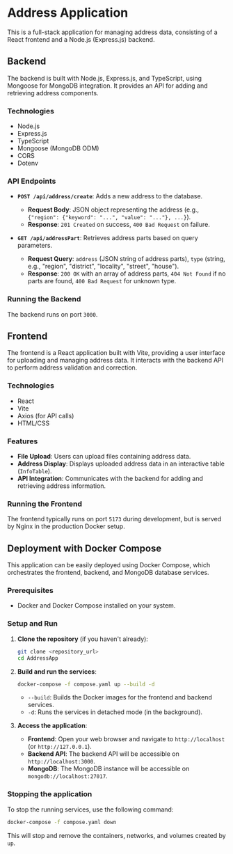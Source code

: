 # Address Application

This is a full-stack application for managing address data, consisting of a React frontend and a Node.js (Express.js) backend.

## Backend

The backend is built with Node.js, Express.js, and TypeScript, using Mongoose for MongoDB integration. It provides an API for adding and retrieving address components.

### Technologies

*   Node.js
*   Express.js
*   TypeScript
*   Mongoose (MongoDB ODM)
*   CORS
*   Dotenv

### API Endpoints

*   **`POST /api/address/create`**: Adds a new address to the database.
    *   **Request Body**: JSON object representing the address (e.g., `{"region": {"keyword": "...", "value": "..."}, ...}`).
    *   **Response**: `201 Created` on success, `400 Bad Request` on failure.

*   **`GET /api/addressPart`**: Retrieves address parts based on query parameters.
    *   **Request Query**: `address` (JSON string of address parts), `type` (string, e.g., "region", "district", "locality", "street", "house").
    *   **Response**: `200 OK` with an array of address parts, `404 Not Found` if no parts are found, `400 Bad Request` for unknown type.

### Running the Backend

The backend runs on port `3000`.

## Frontend

The frontend is a React application built with Vite, providing a user interface for uploading and managing address data. It interacts with the backend API to perform address validation and correction.

### Technologies

*   React
*   Vite
*   Axios (for API calls)
*   HTML/CSS

### Features

*   **File Upload**: Users can upload files containing address data.
*   **Address Display**: Displays uploaded address data in an interactive table (`InfoTable`).
*   **API Integration**: Communicates with the backend for adding and retrieving address information.

### Running the Frontend

The frontend typically runs on port `5173` during development, but is served by Nginx in the production Docker setup.

## Deployment with Docker Compose

This application can be easily deployed using Docker Compose, which orchestrates the frontend, backend, and MongoDB database services.

### Prerequisites

*   Docker and Docker Compose installed on your system.

### Setup and Run

1.  **Clone the repository** (if you haven't already):

    ```bash
    git clone <repository_url>
    cd AddressApp
    ```

2.  **Build and run the services**:

    ```bash
    docker-compose -f compose.yaml up --build -d
    ```

    *   `--build`: Builds the Docker images for the frontend and backend services.
    *   `-d`: Runs the services in detached mode (in the background).

3.  **Access the application**:

    *   **Frontend**: Open your web browser and navigate to `http://localhost` (or `http://127.0.0.1`).
    *   **Backend API**: The backend API will be accessible on `http://localhost:3000`.
    *   **MongoDB**: The MongoDB instance will be accessible on `mongodb://localhost:27017`.

### Stopping the application

To stop the running services, use the following command:

```bash
docker-compose -f compose.yaml down
```

This will stop and remove the containers, networks, and volumes created by `up`.


